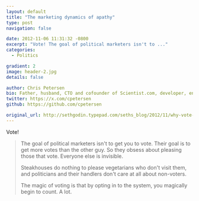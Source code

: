 ```yaml
---
layout: default
title: "The marketing dynamics of apathy"
type: post
navigation: false

date: 2012-11-06 11:31:32 -0800
excerpt: "Vote! The goal of political marketers isn't to ..."
categories:
  - Politics

gradient: 2
image: header-2.jpg
details: false

author: Chris Petersen
bio: Father, husband, CTO and cofounder of Scientist.com, developer, entrepreneur and technologist.
twitter: https://x.com/cpetersen
github: https://github.com/cpetersen

original_url: http://sethgodin.typepad.com/seths_blog/2012/11/why-vote-the-marketing-dynamics-of-apathy.html
---
```



Vote!

 > 
 > 
 > The goal of political marketers isn't to get you to vote. Their goal is to get more votes than the other guy. So they obsess about pleasing those that vote. Everyone else is invisible.
 > 
 > Steakhouses do nothing to please vegetarians who don't visit them, and politicians and their handlers don't care at all about non-voters.
 > 
 > The magic of voting is that by opting in to the system, you magically begin to count. A lot.
 > 
 > 
